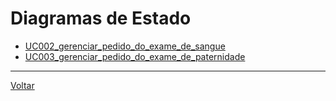 # Diagramas de Estado

- [UC002_gerenciar_pedido_do_exame_de_sangue](UC002_gerenciar_pedido_do_exame_de_sangue.md)
- [UC003_gerenciar_pedido_do_exame_de_paternidade](UC003_gerenciar_pedido_do_exame.md)

---

[Voltar](../README.md)
